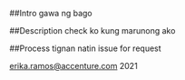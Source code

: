 ##Intro
gawa ng bago

##Description
check ko kung marunong ako

##Process
tignan natin
issue for request


erika.ramos@accenture.com 2021